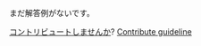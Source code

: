 
まだ解答例がないです。

[コントリビュートしませんか](https://github.com/BFEdev/BFE.dev-solutions/blob/main/typescript/parameters_ja.md)?  [Contribute guideline](https://github.com/BFEdev/BFE.dev-solutions#how-to-contribute)
